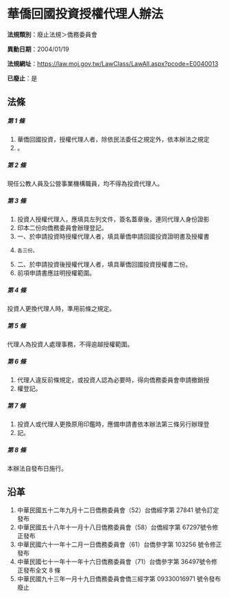 # 華僑回國投資授權代理人辦法

**法規類別**：廢止法規＞僑務委員會

**異動日期**：2004/01/19  

**法規網址**：https://law.moj.gov.tw/LawClass/LawAll.aspx?pcode=E0040013

**已廢止**：是



## 法條
##### 第 1 條
1. 華僑回國投資，授權代理人者，除依民法委任之規定外，依本辦法之規定
1. 。

##### 第 2 條
現任公教人員及公營事業機構職員，均不得為投資代理人。

##### 第 3 條
1. 投資人授權代理人，應填具左列文件，簽名蓋章後，連同代理人身份證影
1. 印本二份向僑務委員會辦理登記。
1. 一、於申請投資時授權代理人者，填具華僑申請回國投資證明書及授權書
1.     各三份。
1. 二、於申請投資後授權代理人者，填具華僑回國投資授權書二份。
1. 前項申請書應註明授權範圍。

##### 第 4 條
投資人更換代理人時，準用前條之規定。

##### 第 5 條
代理人為投資人處理事務，不得逾越授權範圍。

##### 第 6 條
1. 代理人違反前條規定，或投資人認為必要時，得向僑務委員會申請撤銷授
1. 權登記。

##### 第 7 條
1. 投資人或代理人更換原用印鑑時，應備申請書依本辦法第三條另行辦理登
1. 記。

##### 第 8 條
本辦法自發布日施行。

## 沿革
1. 中華民國五十二年九月十二日僑務委員會（52）台僑經字第 27841  號令訂定發布
1. 中華民國五十八年十一月十八日僑務委員會（58）台僑經字第 67297號令修正發布
1. 中華民國六十一年十二月一日僑務委員會（61）台僑參字第 103256 號令修正發布
1. 中華民國七十一年十一年十六日僑務委員會（71）台僑參字第 36497號令修正發布全文 8  條
1. 中華民國九十三年一月十九日僑務委員會僑三經字第 09330016971  號令發布廢止
